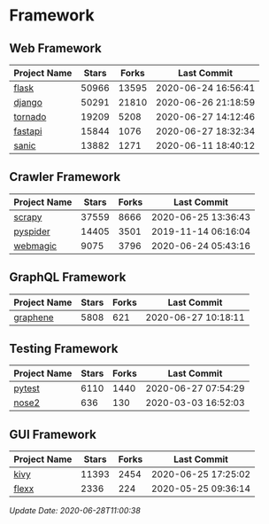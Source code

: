 # Framework

## Web Framework

| Project Name | Stars | Forks | Last Commit |
| ------------ | ----- | ----- | ----------- |
| [flask](https://github.com/pallets/flask) | 50966 | 13595 | 2020-06-24 16:56:41 |
| [django](https://github.com/django/django) | 50291 | 21810 | 2020-06-26 21:18:59 |
| [tornado](https://github.com/tornadoweb/tornado) | 19209 | 5208 | 2020-06-27 14:12:46 |
| [fastapi](https://github.com/tiangolo/fastapi) | 15844 | 1076 | 2020-06-27 18:32:34 |
| [sanic](https://github.com/huge-success/sanic) | 13882 | 1271 | 2020-06-11 18:40:12 |

## Crawler Framework

| Project Name | Stars | Forks | Last Commit |
| ------------ | ----- | ----- | ----------- |
| [scrapy](https://github.com/scrapy/scrapy) | 37559 | 8666 | 2020-06-25 13:36:43 |
| [pyspider](https://github.com/binux/pyspider) | 14405 | 3501 | 2019-11-14 06:16:04 |
| [webmagic](https://github.com/code4craft/webmagic) | 9075 | 3796 | 2020-06-24 05:43:16 |

## GraphQL Framework

| Project Name | Stars | Forks | Last Commit |
| ------------ | ----- | ----- | ----------- |
| [graphene](https://github.com/graphql-python/graphene) | 5808 | 621 | 2020-06-27 10:18:11 |

## Testing Framework

| Project Name | Stars | Forks | Last Commit |
| ------------ | ----- | ----- | ----------- |
| [pytest](https://github.com/pytest-dev/pytest) | 6110 | 1440 | 2020-06-27 07:54:29 |
| [nose2](https://github.com/nose-devs/nose2) | 636 | 130 | 2020-03-03 16:52:03 |

## GUI Framework

| Project Name | Stars | Forks | Last Commit |
| ------------ | ----- | ----- | ----------- |
| [kivy](https://github.com/kivy/kivy) | 11393 | 2454 | 2020-06-25 17:25:02 |
| [flexx](https://github.com/flexxui/flexx) | 2336 | 224 | 2020-05-25 09:36:14 |

*Update Date: 2020-06-28T11:00:38*